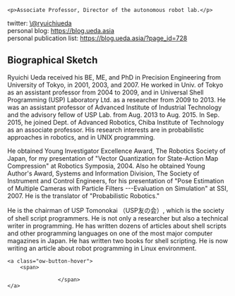 

	<p>Associate Professor, Director of the autonomous robot lab.</p>
<p>twitter: <a href="https://twitter.com/ryuichiueda" target="_blank">\@ryuichiueda</a><br>
 personal blog: <a href="https://blog.ueda.asia" target="_blank">https://blog.ueda.asia</a><br>
 personal publication list: <a href="https://blog.ueda.asia/?page_id=728" target="_blank">https://blog.ueda.asia/?page_id=728</a></p>
<h2>Biographical Sketch</h2>
<p>Ryuichi Ueda received his BE, ME, and PhD in Precision Engineering from University of Tokyo, in 2001, 2003, and 2007. He worked in Univ. of Tokyo as an assistant professor from 2004 to 2009, and in Universal Shell Programming (USP) Laboratory Ltd. as a researcher from 2009 to 2013. He was an assistant professor of Advanced Institute of Industrial Technology and the advisory fellow of USP Lab. from Aug. 2013 to Aug. 2015. In Sep. 2015, he joined Dept. of Advanced Robotics, Chiba Institute of Technology as an associate professor. His research interests are in probabilistic approaches in robotics, and in UNIX programming.</p>
<p>He obtained Young Investigator Excellence Award, The Robotics Society of Japan, for my presentation of "Vector Quantization for State-Action Map Compression" at Robotics Symposia, 2004. Also he obtained Young Author's Award, Systems and Information Division, The Society of Instrument and Control Engineers, for his presentation of "Pose Estimation of Multiple Cameras with Particle Filters ---Evaluation on Simulation" at SSI, 2007. He is the translator of "Probabilistic Robotics."</p>
<p>He is the chairman of USP Tomonokai （USP友の会）, which is the society of shell script programmers. He is not only a researcher but also a technical writer in programming. He has written dozens of articles about shell scripts and other programming languages on one of the most major computer magazines in Japan. He has written two books for shell scripting. He is now writing an article about robot programming in Linux environment.</p>


	
	<a class="ow-button-hover">
		<span>
			
					</span>
	</a>

